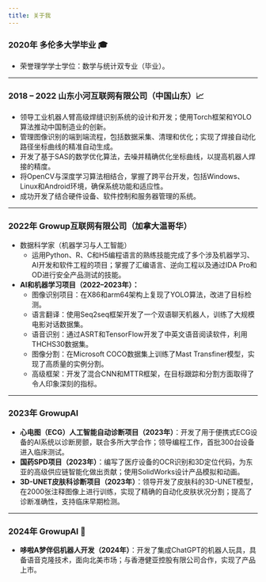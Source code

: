 ```yaml
---
title: 关于我
---
```


### 2020年 多伦多大学毕业 🎓
- 荣誉理学学士学位：数学与统计双专业（毕业）。

---
### 2018 – 2022 山东小河互联网有限公司（中国山东）📈
- 领导工业机器人臂高级焊缝识别系统的设计和开发；使用Torch框架和YOLO算法推动中国制造业的创新。
- 管理图像识别的端到端流程，包括数据采集、清理和优化；实现了焊接自动化路径坐标曲线的精准自动生成。
- 开发了基于SAS的数学优化算法，去噪并精确优化坐标曲线，以提高机器人焊接的精度。
- 将OpenCV与深度学习算法相结合，掌握了跨平台开发，包括Windows、Linux和Android环境，确保系统功能和适应性。
- 成功开发了结合硬件设备、软件控制和服务器管理的系统。
  
---
### 2022年 Growup互联网有限公司（加拿大温哥华）
- 数据科学家（机器学习与人工智能）
  - 运用Python、R、C和H5编程语言的熟练技能完成了多个涉及机器学习、AI开发和软件工程的项目；掌握了汇编语言、逆向工程以及通过IDA Pro和OD进行安全产品测试的技能。
- **AI和机器学习项目（2022–2023年）：**
  - 图像识别项目：在X86和arm64架构上复现了YOLO算法，改进了目标检测。
  - 语言翻译：使用Seq2seq框架开发了一个双语聊天机器人，训练了大规模电影对话数据集。
  - 语音识别：通过ASRT和TensorFlow开发了中英文语音阅读软件，利用THCHS30数据集。
  - 图像分割：在Microsoft COCO数据集上训练了Mast Transfiner模型，实现了高质量的实例分割。
  - 高级框架：开发了混合CNN和MTTR框架，在目标跟踪和分割方面取得了令人印象深刻的指标。

---
### 2023年 GrowupAI
- **心电图（ECG）人工智能自动诊断项目（2023年）**：开发了用于便携式ECG设备的AI系统以诊断房颤，联合多所大学合作；领导编程工作，首批300台设备进入临床测试。
- **国药SPD项目（2023年）**：编写了医疗设备的OCR识别和3D定位代码，为东亚的高级供应链智能化做出贡献；使用SolidWorks设计产品模拟和动画。
- **3D-UNET皮肤科诊断项目（2023年）**：领导开发了皮肤科的3D-UNET模型，在2000张注释图像上进行训练，实现了精确的自动化皮肤状况分割；提高了诊断准确性，支持临床早期检测。

---
### 2024年 GrowupAI 🎯
- **哆啦A梦伴侣机器人开发（2024年）**：开发了集成ChatGPT的机器人玩具，具备语音克隆技术，面向北美市场；与香港健亚控股有限公司合作，实现了产品上市。

